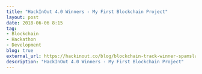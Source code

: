 ```yaml
---
title: "HackInOut 4.0 Winners - My First Blockchain Project"
layout: post
date: 2018-06-06 8:15
tag:
- Blockchain
- Hackathon
- Development
blog: true
external_url: https://hackinout.co/blog/blockchain-track-winner-spamslam/
description: "HackInOut 4.0 Winners - My First Blockchain Project"
---
```


